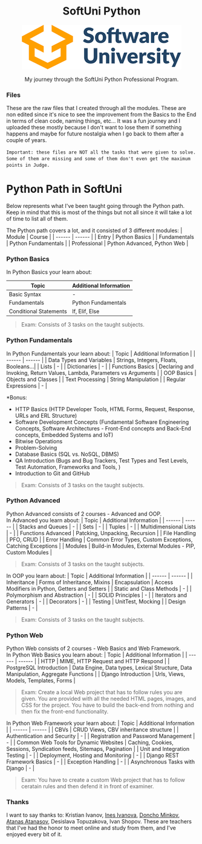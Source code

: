 <div align="center">
    <h1 align="center">SoftUni Python</h1>
    <img src="banner.png">
    <p>My journey through the SoftUni Python Professional Program.</p>
</div>


### Files
These are the raw files that I created through all the modules.
These are non edited since it's nice to see the improvement from the Basics to the End in terms of clean code, naming things, etc...
It was a fun journey and I uploaded these mostly because I don't want to lose them if something happens and maybe for future nostalgia when I go back to them after a couple of years.<br/>

`Important: these files are NOT all the tasks that were given to solve. Some of them are missing and some of them don't even get the maximum points in Judge.`


# Python Path in SoftUni
Below represents what I've been taught going through the Python path. Keep in mind that this is most of the things but not all since it will take a lot of time to list all of them.

The Python path covers a lot, and it consisted of 3 different modules:
| Module | Course |
| ------ | ------ |
| Entry | Python Basics |
| Fundamentals | Python Fundamentals |
| Professional | Python Advanced, Python Web |

### Python Basics
In Python Basics your learn about:

| Topic | Additional Information |
| ------ | ------ |
| Basic Syntax | - |
| Fundamentals | Python Fundamentals |
| Conditional Statements | If, Elif, Else |
> Exam: Consists of 3 tasks on the taught subjects.

### Python Fundamentals
In Python Fundamentals your learn about:
| Topic | Additional Information |
| ------ | ------ |
| Data Types and Variables  | Strings, Integers, Floats, Booleans...|
| Lists | - |
| Dictionaries | - |
| Functions Basics | Declaring and Invoking, Return Values, Lambda, Parameters vs Arguments |
| OOP Basics | Objects and Classes |
| Text Processing | String Manipulation |
| Regular Expressions | - |

*Bonus:
- HTTP Basics (HTTP Developer Tools, HTML Forms, Request, Response, URLs and ERL Structure)
- Software Development Concepts (Fundamental Software Engineering Concepts, Software Architectures - Front-End concepts and Back-End concepts, Embedded Systems and IoT)
- Bitwise Operations 
- Problem-Solving
- Database Basics (SQL vs. NoSQL, DBMS)
- QA Introduction (Bugs and Bug Trackers, Test Types and Test Levels, Test Automation, Frameworks and Tools, )
- Introduction to Git and GitHub 
> Exam: Consists of 3 tasks on the taught subjects.

### Python Advanced
Python Advanced consists of 2 courses - Advanced and OOP.<br/>
In Advanced you learn about:
| Topic | Additional Information |
| ------ | ------ |
| Stacks and Queues | - |
| Sets | - |
| Tuples | - |
| Multidimensional Lists | - |
| Functions Advanced | Patcking, Unpacking, Recursion |
| File Handling | PFO, CRUD |
| Error Handling | Common Error Types, Custom Exceptions, Catching Exceptions |
| Modules | Build-in Modules, External Modules - PIP, Custom Modules |
> Exam: Consists of 3 tasks on the taught subjects.

In OOP you learn about:
| Topic | Additional Information |
| ------ | ------ |
| Inheritance | Forms of Inheritance, Mixins
| Encapsulation | Access Modifiers in Python, Getters and Setters |
| Static and Class Methods | - |
| Polymorphism and Abstraction | - |
| SOLID Principles | - |
| Iterators and Generators | - |
| Decorators | - |
| Testing | UnitTest, Mocking |
| Design Patterns | - |
> Exam: Consists of 3 tasks on the taught subjects.

### Python Web
Python Web consists of 2 courses - Web Basics and Web Framework.<br/>
In Python Web Basics you learn about:
| Topic | Additional Information |
| ------ | ------ |
| HTTP | MIME, HTTP Request and HTTP Respond |
|  PostgreSQL Introduction | Data Engine, Data types, Lexical Structure, Data Manipulation, Aggregate Functions |
|  Django Introduction | Urls, Views, Models, Templates, Forms |
> Exam: Create a local Web project that has to follow rules you are given. You are provided with all the needed HTML pages, images, and CSS for the project. You have to build the back-end from nothing and then fix the front-end functionality.

In Python Web Framework your learn about:
| Topic | Additional Information |
| ------ | ------ |
|  CBVs | CRUD Views, CBV inheritance structure |
|  Authentication and Security | - |
|  Registration and Password Management | - | 
|  Common Web Tools for Dynamic Websites | Caching, Cookies, Sessions, Syndication feeds, Sitemaps, Pagination |
|  Unit and Integration Testing | - |
|  Deployment, Hosting and Monitoring | - | 
|  Django REST Framework Basics | - |
|  Exception Handling  | - |
|  Asynchronous Tasks with Django | - | 
> Exam: You have to create a custom Web project that has to follow ceratain rules and then defend it in front of examiner.


### Thanks
I want to say thanks to: Kristian Ivanov, [Ines Ivanova](https://github.com/InesIvanova), [Doncho Minkov](https://github.com/Minkov), [Atanas Atanasov](https://github.com/AtanasovAtanas), Desislava Topuzakova,  Ivan Shopov.
These are teachers that I've had the honor to meet online and study from them, and I've enjoyed every bit of it.